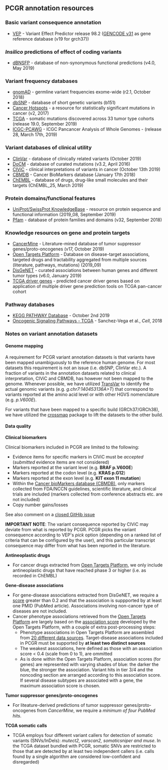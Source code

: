 ## PCGR annotation resources

### Basic variant consequence annotation
  * [VEP](http://www.ensembl.org/info/docs/tools/vep/index.html) - Variant Effect Predictor release 98.2 ([GENCODE v31](https://www.gencodegenes.org/human/) as gene reference database (v19 for grch37))

###  *Insilico* predictions of effect of coding variants
  * [dBNSFP](https://sites.google.com/site/jpopgen/dbNSFP) - database of non-synonymous functional predictions (v4.0, May 2019)

###  Variant frequency databases
  * [gnomAD](http://exac.broadinstitute.org/) - germline variant frequencies exome-wide (r2.1, October 2018)
  * [dbSNP](http://www.ncbi.nlm.nih.gov/SNP/) - database of short genetic variants (b151)
  * [Cancer Hotspots](http://cancerhotspots.org) - a resource for statistically significant mutations in cancer (v2, 2017)
  * [TCGA](https://portal.gdc.cancer.gov/) - somatic mutations discovered across 33 tumor type cohorts (release 19.0, September 2019)
  * [ICGC-PCAWG](http://docs.icgc.org/pcawg/) - ICGC Pancancer Analysis of Whole Genomes - (release 28, March 17th, 2019)

### Variant databases of clinical utility
  * [ClinVar](http://www.ncbi.nlm.nih.gov/clinvar/) - database of clinically related variants (October 2019)
  * [DoCM](http://docm.genome.wustl.edu) - database of curated mutations (v3.2, April 2016)
  * [CIViC](http://civic.genome.wustl.edu) - clinical interpretations of variants in cancer (October 13th 2019)
  * [CBMDB](http://www.cancergenomeinterpreter.org/biomarkers) - Cancer BioMarkers database (January 17th 2018)
  * [ChEMBL](https://www.ebi.ac.uk/chembl/) - database of drugs, drug-like small molecules and their targets (ChEMBL_25, March 2019)

### Protein domains/functional features
  * [UniProt/SwissProt KnowledgeBase](http://www.uniprot.org) - resource on protein sequence and functional information (2019_08, September 2019)
  * [Pfam](http://pfam.xfam.org) - database of protein families and domains (v32, September 2018)

### Knowledge resources on gene and protein targets
  * [CancerMine](https://zenodo.org/record/3472758#.XZjCqeczaL4) - Literature-mined database of tumor suppressor genes/proto-oncogenes (v17, October 2019)
  * [Open Targets Platform](https://www.targetvalidation.org/) - Database on disease-target associations, targeted drugs and tractability aggregated from multiple sources (literature, pathways, mutations) (2019_09)
  * [DisGeNET](http://www.disgenet.org) - curated associations between human genes and different tumor types (v6.0, January 2019)
  * [TCGA driver genes](https://www.ncbi.nlm.nih.gov/pubmed/29625053) - predicted cancer driver genes based on application of multiple driver gene prediction tools on TCGA pan-cancer cohort

### Pathway databases
  * [KEGG PATHWAY Database](http://www.genome.jp/kegg/pathway.htm) - October 2nd 2019
  * [Oncogenic Signaling Pathways - TCGA](https://www.ncbi.nlm.nih.gov/pubmed/29625050) - Sanchez-Vega et al., *Cell*, 2018

### Notes on variant annotation datasets

#### Genome mapping

A requirement for PCGR variant annotation datasets is that variants have been mapped unambiguously to the reference human genome. For most datasets this requirement is not an issue (i.e. dbSNP, ClinVar etc.). A fraction of variants in the annotation datasets related to clinical interpretation, CIViC and CBMDB, has however not been mapped to the genome. Whenever possible, we have utilized [TransVar](http://bioinformatics.mdanderson.org/transvarweb/) to identify the actual genomic variants (e.g. _g.chr7:140453136A>T_) that correspond to variants reported at the amino acid level or with other HGVS nomenclature (e.g. _p.V600E_).

For variants that have been mapped to a specific build (GRCh37/GRCh38), we have utilized the [crossmap](http://crossmap.sourceforge.net/) package to lift the datasets to the other build.

#### Data quality

__Clinical biomarkers__

Clinical biomarkers included in PCGR are limited to the following:

* Evidence items for specific markers in CIViC must be *accepted* (*submitted* evidence items are not considered)
* Markers reported at the variant level (e.g. __BRAF p.V600E__)
* Markers reported at the codon level (e.g. __KRAS p.G12__)
* Markers reported at the exon level (e.g. __KIT exon 11 mutation__)
* Within the [Cancer bioMarkers database (CBMDB)](https://www.cancergenomeinterpreter.org/biomarkers), only markers collected from FDA/NCCN guidelines, scientific literature, and clinical trials are included (markers collected from conference abstracts etc. are not included)
* Copy number gains/losses

See also comment on a [closed GitHib issue](https://github.com/sigven/pcgr/issues/37#issuecomment-391966286)

__IMPORTANT NOTE__: The variant consequence reported by CIViC may deviate from what is reported by PCGR. PCGR picks the variant consequence according to VEP's _pick_ option (depending on a ranked list of criteria that can be configured by the user), and this particular transcript consequence may differ from what has been reported in the literature.

__Antineoplastic drugs__

- For cancer drugs extracted from [Open Targets Platform](https://www.targetvalidation.org), we only include antineoplastic drugs that have reached phase 3 or higher (i.e. as recorded in ChEMBL)

__Gene-disease associations__

- For gene-disease associations extracted from DisGeNET, we require a [score](http://www.disgenet.org/web/DisGeNET/menu/dbinfo#score) greater than 0.2 and that the association is suppported by at least one PMID (PubMed article). Associations involving non-cancer type of diseases are not included.
- Cancer phenotype associations retrieved from the [Open Targets Platform](https://www.targetvalidation.org/) are largely based on the [association score](https://docs.targetvalidation.org/getting-started/scoring) developed by the Open Targets Platform, with a couple of extra post-processing steps:
	- Phenotype associations in Open Targets Platform are assembled from [20 different data sources](https://docs.targetvalidation.org/data-sources/data-sources). Target-disease associations included in PCGR must be supported by **at least two distinct sources**
	- The weakest associations, here defined as those with an association score < 0.4 (scale from 0 to 1), are ommitted
	- As is done within the Open Targets Platform, association scores (for genes) are represented with varying shades of blue: the darker the blue, the stronger the association. Variant hits in tier 3/4 and the noncoding section are arranged according to this association score. If several disease subtypes are associated with a gene, the maximum association score is chosen.

__Tumor suppressor genes/proto-oncogenes__

- For liteature-derived predictions of tumor suppressor genes/proto-oncogenes from *CancerMine*, we require a *minimum of four PubMed hits*.

__TCGA somatic calls__

- TCGA employs four different variant callers for detection of somatic variants (SNVs/InDels): _mutect2, varscan2, somaticsniper and muse_. In the TCGA dataset bundled with PCGR, somatic SNVs are restricted to those that are detected by at least two independent callers (i.e. calls found by a single algorithm are considered low-confident and disregarded)
